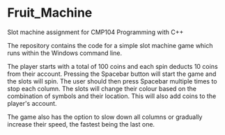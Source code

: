 # Fruit_Machine
Slot machine assignment for CMP104 Programming with C++

The repository contains the code for a simple slot machine game which runs within the Windows command line. 

The player starts with a total of 100 coins and each spin deducts 10 coins from their account. Pressing the Spacebar button will start the game and the slots will spin. The user should then press Spacebar multiple times to stop each column. 
The slots will change their colour based on the combination of symbols and their location. This will also add coins to the player's account. 

The game also has the option to slow down all columns or gradually increase their speed, the fastest being the last one. 
